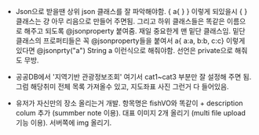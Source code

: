 * Json으로 받을땐 상위 json 클래스를 잘 파악해야함. { a{ }  } 이렇게 되있을시 { } 클래스는 걍 아무 리음으로 만들어 주면됨.
 그리고 하위 클래스들은 똑같은 이름으로 해주고 되도록 @jsonproperty 붙여줌. 재일 중요한게  맨 밑단 클래스임.
  밑단 클래스의 프로퍼티들은 꼭 @jsonproperty들을 붙여서 a{ a:a, b:b, c:c} 이렇게 있다면 @jsonprty("a") String a
  이런식으로 해줘야함.
  선언은 private으로 해줘도 무방.
 
* 공공DB에서 '지역기반 관광정보조회' 여기서 cat1~cat3 부분만 잘 설정해 주면 됨.
 그럼 해당취미 전체 목록 가져올수 있고, 지도좌표 사진 그런거 다 들어있음.
 
 * 유저가 자신만의 장소 올리는거 개발. 항목명은  fishVO와 똑같이 + description colum 추가 (summber note 이용).
  대표 이미지 2개 올리기 (multi file upload 기능 이용). 서버쪽에 img 올리기.
 
 